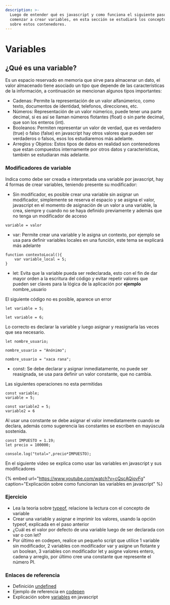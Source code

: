 ```yaml
---
description: >-
  Luego de entender qué es javascript y como funciona el siguiente paso es
  comenzar a crear variables, en esta sección se estudiará los conceptos básicos
  sobre estos contenedores.
---
```


# Variables

## ¿Qué es una variable?

Es un espacio reservado en memoria que sirve para almacenar un dato, el valor almacenado tiene asociado un tipo que depende de las características de la información, a continuación se mencionan algunos tipos importantes:

* Cadenas: Permite la representación de un valor alfanúmerico, como texto, documentos de identidad, telefonos, direcciones, etc.
* Números: Representación de un valor númerico, puede tener una parte decimal, si es así se llaman números flotantes \(float\) o sin parte decimal, que son los enteros \(int\).
* Booleanos: Permiten representar un valor de verdad, que es verdadero \(true\) o falso \(false\) en javascript hay otros valores que pueden ser verdaderos o falsos, esos los estudiaremos más adelante.
* Arreglos y Objetos: Estos tipos de datos en realidad son contenedores que estan compuestos internamente por otros datos y características, también se estudiaran más adelante.

### Modificadores de variable

Indica como debe ser creada e interpretada una variable por javascript, hay 4 formas de crear variables, teniendo presente su modificador:

* Sin modificador, es posible crear una variable sin asignar un modificador, simplemente se reserva el espacio y se asigna el valor, javascript en el momento de asignación de un valor a una variable, la crea, siempre y cuando no se haya definido previamente y además que no tenga un modificador de acceso

```text
variable = valor
```

* var: Permite crear una variable y le asigna un contexto, por ejemplo se usa para definir variables locales en una función, este tema se explicará más adelante

```text
function contextoLocal(){
    var variable_local = 5;
}
```

* let: Evita que la variable pueda ser redeclarada, esto con el fin de dar mayor orden a la escritura del código y evitar repetir valores que pueden ser claves para la lógica de la aplicación por **ejemplo** nombre\_usuario

El siguiente código no es posible, aparece un error

```text
let variable = 5;

let variable = 6;
```

Lo correcto es declarar la variable y luego asignar y reasignarla las veces que sea necesario.

```text
let nombre_usuario;

nombre_usuario = "Anónimo";

nombre_usuario = "xaca rana";
```

* const: Se debe declarar y asignar inmediatamente, no puede ser reasignada, se usa para definir un valor constante, que no cambia.

Las siguientes operaciones no esta permitidas

```text
const variable;
variable = 5;
```

```text
const variable2 = 5;
variable2 = 6
```

Al usar una constante se debe asignar el valor inmediatamente cuando se declara, además como sugerencia las constantes se escriben en mayúscula sostenida.

```text
const IMPUESTO = 1.19;
let precio = 100000;

console.log("total=",precio*IMPUESTO);
```

En el siguiente video se explica como usar las variables en javascript y sus modificadores

{% embed url="https://www.youtube.com/watch?v=cQscAQjovFg" caption="Explicación sobre como funcionan las variables en javascript" %}

### Ejercicio

* Lea la teoria sobre [typeof](https://developer.mozilla.org/en-US/docs/Web/JavaScript/Reference/Operators/typeof), relacione la lectura con el concepto de variable
* Crear una variable y asignar e imprimir los valores, usando la opción typeof, explicada en el paso anterior
* ¿Cuál es el valor por defecto de una variable luego de ser declarada con var o con let?
* Por último en codepen, realice un pequeño script que utilice 1 variable sin modificador, 2 variables con modificador var y asigne un flotante y un boolean, 3 variables con modificador let y asigne valores entero, cadena y arreglo, por último cree una constante que represente el número PI.

### Enlaces de referencia

* Definición [undefined](https://developer.mozilla.org/en-US/docs/Glossary/undefined)
* Ejemplo de referencia en [codepen](https://codepen.io/xaca/pen/rNjzgbK)
* Explicación sobre [variables](https://developer.mozilla.org/en-US/docs/Learn/JavaScript/First_steps/Variables) en javascript

